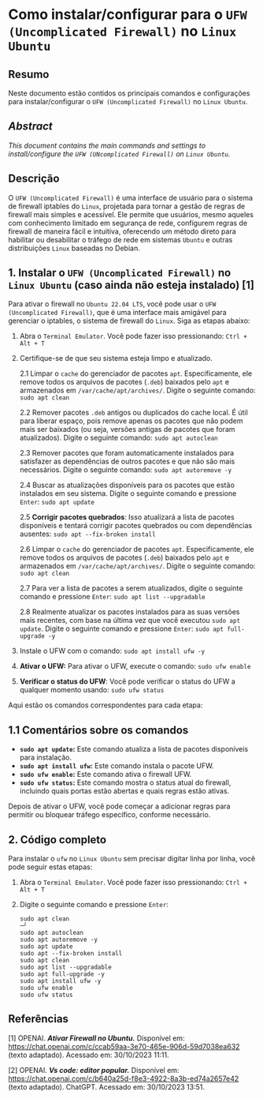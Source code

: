 # Como instalar/configurar para o `UFW (Uncomplicated Firewall)` no `Linux Ubuntu`

## Resumo

Neste documento estão contidos os principais comandos e configurações para instalar/configurar o `UFW (Uncomplicated Firewall)` no `Linux Ubuntu`.

## _Abstract_

_This document contains the main commands and settings to install/configure the `UFW (UNcomplicated Firewall)` on `Linux Ubuntu`._

## Descrição

O `UFW (Uncomplicated Firewall)` é uma interface de usuário para o sistema de firewall iptables do `Linux`, projetada para tornar a gestão de regras de firewall mais simples e acessível. Ele permite que usuários, mesmo aqueles com conhecimento limitado em segurança de rede, configurem regras de firewall de maneira fácil e intuitiva, oferecendo um método direto para habilitar ou desabilitar o tráfego de rede em sistemas `Ubuntu` e outras distribuições `Linux` baseadas no Debian.


## 1. Instalar o `UFW (Uncomplicated Firewall)` no `Linux Ubuntu` (caso ainda não esteja instalado) [1]

Para ativar o firewall no `Ubuntu 22.04 LTS`, você pode usar o `UFW (Uncomplicated Firewall)`, que é uma interface mais amigável para gerenciar o iptables, o sistema de firewall do `Linux`. Siga as etapas abaixo:

1. Abra o `Terminal Emulator`. Você pode fazer isso pressionando: `Ctrl + Alt + T`


2. Certifique-se de que seu sistema esteja limpo e atualizado.

    2.1 Limpar o `cache` do gerenciador de pacotes `apt`. Especificamente, ele remove todos os arquivos de pacotes (`.deb`) baixados pelo `apt` e armazenados em `/var/cache/apt/archives/`. Digite o seguinte comando: `sudo apt clean` 
    
    2.2 Remover pacotes `.deb` antigos ou duplicados do cache local. É útil para liberar espaço, pois remove apenas os pacotes que não podem mais ser baixados (ou seja, versões antigas de pacotes que foram atualizados). Digite o seguinte comando: `sudo apt autoclean`

    2.3 Remover pacotes que foram automaticamente instalados para satisfazer as dependências de outros pacotes e que não são mais necessários. Digite o seguinte comando: `sudo apt autoremove -y`

    2.4 Buscar as atualizações disponíveis para os pacotes que estão instalados em seu sistema. Digite o seguinte comando e pressione `Enter`: `sudo apt update`

    2.5 **Corrigir pacotes quebrados**: Isso atualizará a lista de pacotes disponíveis e tentará corrigir pacotes quebrados ou com dependências ausentes: `sudo apt --fix-broken install`

    2.6 Limpar o `cache` do gerenciador de pacotes `apt`. Especificamente, ele remove todos os arquivos de pacotes (`.deb`) baixados pelo `apt` e armazenados em `/var/cache/apt/archives/`. Digite o seguinte comando: `sudo apt clean` 
    
    2.7 Para ver a lista de pacotes a serem atualizados, digite o seguinte comando e pressione `Enter`:  `sudo apt list --upgradable`

    2.8 Realmente atualizar os pacotes instalados para as suas versões mais recentes, com base na última vez que você executou `sudo apt update`. Digite o seguinte comando e pressione `Enter`: `sudo apt full-upgrade -y`
    

3. Instale o UFW com o comando: `sudo apt install ufw -y`

4. **Ativar o UFW:** Para ativar o UFW, execute o comando: `sudo ufw enable`

5. **Verificar o status do UFW**: Você pode verificar o status do UFW a qualquer momento usando: `sudo ufw status`

Aqui estão os comandos correspondentes para cada etapa:

## 1.1 Comentários sobre os comandos

- **`sudo apt update`:** Este comando atualiza a lista de pacotes disponíveis para instalação.
- **`sudo apt install ufw`:** Este comando instala o pacote UFW.
- **`sudo ufw enable`:** Este comando ativa o firewall UFW.
- **`sudo ufw status`:** Este comando mostra o status atual do firewall, incluindo quais portas estão abertas e quais regras estão ativas.

Depois de ativar o UFW, você pode começar a adicionar regras para permitir ou bloquear tráfego específico, conforme necessário.

## 2. Código completo

Para instalar o `ufw` no `Linux Ubuntu` sem precisar digitar linha por linha, você pode seguir estas etapas:

1. Abra o `Terminal Emulator`. Você pode fazer isso pressionando: `Ctrl + Alt + T`

2. Digite o seguinte comando e pressione `Enter`:

    ```
    sudo apt clean                                                            ─╯
    sudo apt autoclean
    sudo apt autoremove -y
    sudo apt update
    sudo apt --fix-broken install
    sudo apt clean
    sudo apt list --upgradable
    sudo apt full-upgrade -y
    sudo apt install ufw -y
    sudo ufw enable
    sudo ufw status
    ```

## Referências

[1] OPENAI. ***Ativar Firewall no Ubuntu.*** Disponível em: <https://chat.openai.com/c/ccab59aa-3e70-465e-906d-59d7038ea632> (texto adaptado). Acessado em: 30/10/2023 11:11.

[2] OPENAI. ***Vs code: editor popular.*** Disponível em: <https://chat.openai.com/c/b640a25d-f8e3-4922-8a3b-ed74a2657e42> (texto adaptado). ChatGPT. Acessado em: 30/10/2023 13:51.

